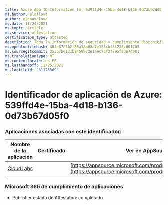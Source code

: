 ```yaml
---
title: Azure App ID Information for 539ffd4e-15ba-4d18-b136-0d73b67d05f0
ms.author: elmalova
author: elenamalova
ms.date: 11/24/2021
ms.topic: article
ms.service: attestation
certification_type: attested
description: Toda la información de seguridad y cumplimiento disponible para 539ffd4e-15ba-4d18-b136-0d73b67d05f0.
ms.openlocfilehash: 48fe878262f86a18a68d7e153cbf3f236c601705
ms.sourcegitcommit: 3a357b6131b8459972e1aec73f2f795f9d674981
ms.translationtype: MT
ms.contentlocale: es-ES
ms.lasthandoff: 11/25/2021
ms.locfileid: "61175369"
---
```

# <a name="azure-app-id-539ffd4e-15ba-4d18-b136-0d73b67d05f0"></a>Identificador de aplicación de Azure: 539ffd4e-15ba-4d18-b136-0d73b67d05f0


### <a name="apps-associated-with-this-id"></a>Aplicaciones asociadas con este identificador:
| **Nombre de la aplicación** | **Certificado** | **Ver en AppSource** |
|--------------|---------------|-----------------------|
| [CloudLabs](https://docs.microsoft.com/microsoft-365-app-certification/forward/WA200003273) |  | [https://appsource.microsoft.com/product/office/WA200003273](https://appsource.microsoft.com/product/office/WA200003273) |

### <a name="microsoft-365-app-compliance-status"></a>Microsoft 365 de cumplimiento de aplicaciones
- Publisher estado de Attestaton: completado
